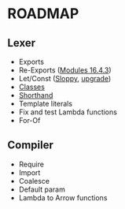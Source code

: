 # ROADMAP

## Lexer

- Exports
- Re-Exports ([Modules 16.4.3](http://exploringjs.com/es6/ch_modules.html#_re-exporting))
- Let/Const ([Sloppy](http://exploringjs.com/es6/ch_one-javascript.html#sec_sloppy-let-declarations), [upgrade](http://exploringjs.com/es6/ch_first-steps.html#_from-var-to-letconst))
- [Classes](http://exploringjs.com/es6/ch_classes.html)
- [Shorthand](http://exploringjs.com/es6/ch_oop-besides-classes.html#_new-object-literal-features)
- Template literals
- Fix and test Lambda functions
- For-Of


## Compiler

- Require
- Import
- Coalesce
- Default param
- Lambda to Arrow functions

